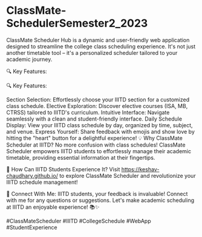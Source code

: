 # ClassMate-SchedulerSemester2_2023
ClassMate Scheduler Hub is a dynamic and user-friendly web application designed to streamline the college class scheduling experience. It's not just another timetable tool – it's a personalized scheduler tailored to your academic journey.

🔍 Key Features:

🔍 Key Features:

Section Selection: Effortlessly choose your IIITD section for a customized class schedule.
Elective Exploration: Discover elective courses (ISA, MB, CTRSS) tailored to IIITD's curriculum.
Intuitive Interface: Navigate seamlessly with a clean and student-friendly interface.
Daily Schedule Display: View your IIITD class schedule by day, organized by time, subject, and venue.
Express Yourself: Share feedback with emojis and show love by hitting the "heart" button for a delightful experience!
💡 Why ClassMate Scheduler at IIITD?
No more confusion with class schedules! ClassMate Scheduler empowers IIITD students to effortlessly manage their academic timetable, providing essential information at their fingertips.

🚀 How Can IIITD Students Experience It?
Visit https://keshav-chaudhary.github.io/ to explore ClassMate Scheduler and revolutionize your IIITD schedule management!

🤝 Connect With Me:
IIITD students, your feedback is invaluable! Connect with me for any questions or suggestions. Let's make academic scheduling at IIITD an enjoyable experience! 📚✨

#ClassMateScheduler #IIITD #CollegeSchedule #WebApp #StudentExperience 
